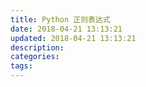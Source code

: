```yaml
---
title: Python 正则表达式
date: 2018-04-21 13:13:21
updated: 2018-04-21 13:13:21
description:
categories:
tags:
---
```

